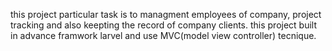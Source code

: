 this project particular task is to managment employees of company, project tracking and also keepting the record of company clients. 
this project built in advance framwork larvel and use MVC(model view controller) tecnique.